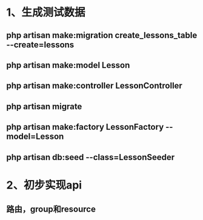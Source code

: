 # 1、生成测试数据
## php artisan make:migration create_lessons_table --create=lessons
## php artisan make:model Lesson  
## php artisan make:controller LessonController
## php artisan migrate 
## php artisan make:factory LessonFactory --model=Lesson
## php artisan db:seed --class=LessonSeeder 

# 2、初步实现api
## 路由，group和resource
## 
